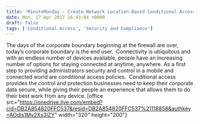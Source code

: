 ```yaml
---
title: 'MinuteMonday - Create Network Location-Based Conditional Access Policies in SharePoint Online'
date: Mon, 17 Apr 2017 16:43:04 +0000
draft: false
tags: ['Conditional Access', 'Security and Compliance']
---
```


The days of the corporate boundary beginning at the firewall are over, today’s corporate boundary is the end user.  Connectivity is ubiquitous and with an endless number of devices available, people have an increasing number of options for staying connected at anytime, anywhere. As a first step to providing administrators security and control in a mobile and connected world are conditional access policies.  Conditional access provides the control and protection businesses need to keep their corporate data secure, while giving their people an experience that allows them to do their best work from any device. \[office src="https://onedrive.live.com/embed?cid=DB2A854820FFC537&resid=DB2A854820FFC537%21118858&authkey=AOdls1Mv2Xs3lZY" width="320" height="200"\]
